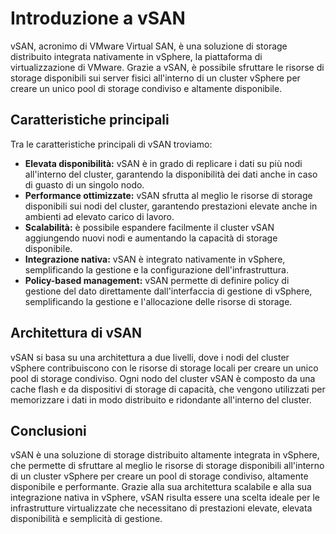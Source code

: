 # Introduzione a vSAN

vSAN, acronimo di VMware Virtual SAN, è una soluzione di storage distribuito integrata nativamente in vSphere, la piattaforma di virtualizzazione di VMware. Grazie a vSAN, è possibile sfruttare le risorse di storage disponibili sui server fisici all'interno di un cluster vSphere per creare un unico pool di storage condiviso e altamente disponibile.

## Caratteristiche principali

Tra le caratteristiche principali di vSAN troviamo:

- **Elevata disponibilità:** vSAN è in grado di replicare i dati su più nodi all'interno del cluster, garantendo la disponibilità dei dati anche in caso di guasto di un singolo nodo.
- **Performance ottimizzate:** vSAN sfrutta al meglio le risorse di storage disponibili sui nodi del cluster, garantendo prestazioni elevate anche in ambienti ad elevato carico di lavoro.
- **Scalabilità:** è possibile espandere facilmente il cluster vSAN aggiungendo nuovi nodi e aumentando la capacità di storage disponibile.
- **Integrazione nativa:** vSAN è integrato nativamente in vSphere, semplificando la gestione e la configurazione dell'infrastruttura.
- **Policy-based management:** vSAN permette di definire policy di gestione del dato direttamente dall'interfaccia di gestione di vSphere, semplificando la gestione e l'allocazione delle risorse di storage.

## Architettura di vSAN

vSAN si basa su una architettura a due livelli, dove i nodi del cluster vSphere contribuiscono con le risorse di storage locali per creare un unico pool di storage condiviso. Ogni nodo del cluster vSAN è composto da una cache flash e da dispositivi di storage di capacità, che vengono utilizzati per memorizzare i dati in modo distribuito e ridondante all'interno del cluster.

## Conclusioni

vSAN è una soluzione di storage distribuito altamente integrata in vSphere, che permette di sfruttare al meglio le risorse di storage disponibili all'interno di un cluster vSphere per creare un pool di storage condiviso, altamente disponibile e performante. Grazie alla sua architettura scalabile e alla sua integrazione nativa in vSphere, vSAN risulta essere una scelta ideale per le infrastrutture virtualizzate che necessitano di prestazioni elevate, elevata disponibilità e semplicità di gestione.
